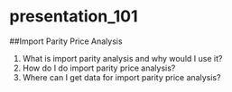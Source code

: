 # presentation_101

##Import Parity Price Analysis

1. What is import parity analysis and why would I use it?  
2. How do I do import parity price analysis?
3. Where can I get data for import parity price analysis?
